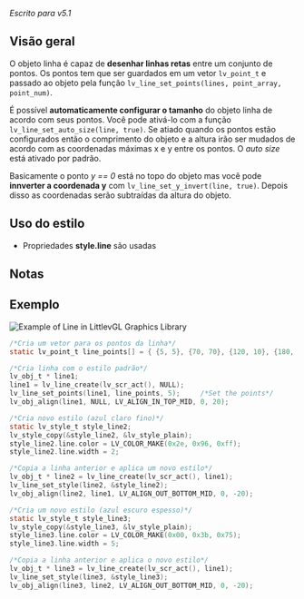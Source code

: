 _Escrito para v5.1_

## Visão geral

O objeto linha é capaz de **desenhar linhas retas** entre um conjunto de pontos. Os pontos tem que ser guardados em um vetor `lv_point_t` e passado ao objeto pela função `lv_line_set_points(lines, point_array, point_num)`.

É possível **automaticamente configurar o tamanho** do objeto linha de acordo com seus pontos. Você pode ativá-lo com a função `lv_line_set_auto_size(line, true)`. Se atiado quando os pontos estão configurados então o comprimento do objeto e a altura irão ser mudados de acordo com as coordenadas máximas x e y entre os pontos. O _auto size_ está ativado por padrão.

Basicamente o ponto _y == 0_ está no topo do objeto mas você pode **innverter a coordenada y** com `lv_line_set_y_invert(line, true)`. Depois disso as coordenadas serão subtraídas da altura do objeto.

## Uso do estilo

- Propriedades **style.line** são usadas

## Notas

## Exemplo

![Example of Line in LittlevGL Graphics Library ](http://docs.littlevgl.com/img/line-lv_line.png)

```c
/*Cria um vetor para os pontos da linha*/
static lv_point_t line_points[] = { {5, 5}, {70, 70}, {120, 10}, {180, 60}, {240, 10} };

/*Cria linha com o estilo padrão*/
lv_obj_t * line1;
line1 = lv_line_create(lv_scr_act(), NULL);
lv_line_set_points(line1, line_points, 5);     /*Set the points*/
lv_obj_align(line1, NULL, LV_ALIGN_IN_TOP_MID, 0, 20);

/*Cria novo estilo (azul claro fino)*/
static lv_style_t style_line2;
lv_style_copy(&style_line2, &lv_style_plain);
style_line2.line.color = LV_COLOR_MAKE(0x2e, 0x96, 0xff);
style_line2.line.width = 2;

/*Copia a linha anterior e aplica um novo estilo*/
lv_obj_t * line2 = lv_line_create(lv_scr_act(), line1);
lv_line_set_style(line2, &style_line2);
lv_obj_align(line2, line1, LV_ALIGN_OUT_BOTTOM_MID, 0, -20);

/*Cria um novo estilo (azul escuro espesso)*/
static lv_style_t style_line3;
lv_style_copy(&style_line3, &lv_style_plain);
style_line3.line.color = LV_COLOR_MAKE(0x00, 0x3b, 0x75);
style_line3.line.width = 5;

/*Copia a linha anterior e aplica o novo estilo*/
lv_obj_t * line3 = lv_line_create(lv_scr_act(), line1);
lv_line_set_style(line3, &style_line3);
lv_obj_align(line3, line2, LV_ALIGN_OUT_BOTTOM_MID, 0, -20);
```
